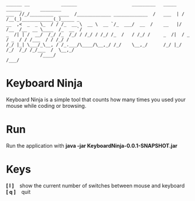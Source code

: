 ```
______ __            ______                     _________   _____   ______       ________        
___  //_/_________  ____  /_____________ _____________  /   ___  | / /__(_)____________(_)_____ _
__  ,<  _  _ \_  / / /_  __ \  __ \  __ `/_  ___/  __  /    __   |/ /__  /__  __ \____  /_  __ `/
_  /| | /  __/  /_/ /_  /_/ / /_/ / /_/ /_  /   / /_/ /     _  /|  / _  / _  / / /___  / / /_/ / 
/_/ |_| \___/_\__, / /_.___/\____/\__,_/ /_/    \__,_/      /_/ |_/  /_/  /_/ /_/___  /  \__,_/  
             /____/                                                              /___/  
```
# Keyboard Ninja
Keyboard Ninja is a simple tool that counts how many times you used your mouse while coding or browsing.

# Run
Run the application with **java -jar KeyboardNinja-0.0.1-SNAPSHOT.jar**

# Keys
**[ l ]**  &nbsp;&nbsp; show the current number of switches between mouse and keyboard  
**[ q ]**  &nbsp;&nbsp; quit 
